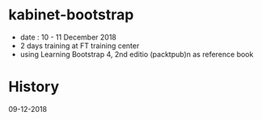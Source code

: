 # kabinet-bootstrap
- date : 10 - 11 December 2018
- 2 days training at FT training center
- using Learning Bootstrap 4, 2nd editio (packtpub)n as reference book

# History
09-12-2018
